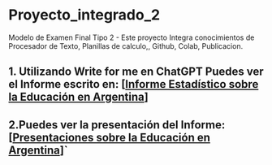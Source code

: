 # Proyecto_integrado_2
Modelo de Examen Final Tipo 2 - Este proyecto Integra conocimientos de Procesador de Texto, Planillas de calculo,, Github, Colab, Publicacion.
## 1. Utilizando Write for me en ChatGPT Puedes ver el Informe escrito en: [[Informe Estadístico sobre la Educación en Argentina](https://chatgpt.com/share/6734ac3a-c29c-8006-8366-975651d50a73)]
## 2.Puedes ver la presentación del Informe: [[Presentaciones sobre la Educación en Argentina](https://gamma.app/docs/Analisis-del-Rendimiento-y-la-Asistencia-en-Educacion-Argentina-tdrsmlbkdz9gnkx)]`
